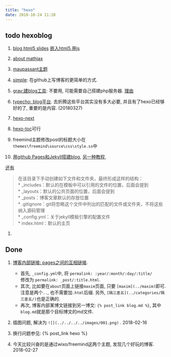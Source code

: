 ```yaml
---
title: "hexo"
date: 2018-10-24 11:28
---
```




##  todo hexoblog

1. [blog html5 slides](http://www.lancezhange.com/2015/11/24/iframe-for-presentation-embedding/)
[嵌入html5,用js](http://www.lancezhange.com/2015/11/23/jmpress-js-in-hexo/)

1. [about mathjax](http://www.lancezhange.com/2015/05/18/Hello-Hexo-and-Goodbay-Octopress/)

1. [maupassant主题](https://www.haomwei.com/technology/maupassant-hexo.html)

1. [simple](http://isnowfy.github.io/): 在github上写博客的更简单的方式.

1. [grav:建blog工具](https://getgrav.org/): 不要用, 可能需要自己搭建php服务器. [理由](https://blog.jamespan.me/posts/blogging-in-non-static-way)

1. [typecho: blog平台](http://typecho.org/). 去折腾这些平台其实没有多大必要, 并且有了hexo已经够好的了, 重要的是内容. (20180327)

1. [hexo-next](https://jdhao.github.io/2017/02/26/hexo-install-use-issue/)

1. [hexo-toc](https://github.com/bubkoo/hexo-toc)可行

1. freemind主题修改post的标题大小在 `themes\freemind\source\css\style.ss`中


5. [用github Pages和Jekyll搭建blog](http://www.ruanyifeng.com/blog/2012/08/blogging_with_jekyll.html),
[另一种教程](http://www.cnfeat.com/blog/2014/05/11/how-to-build-a-blog/),   

[还有](https://www.ezlippi.com/blog/2015/03/github-pages-blog.html)  
> 在该目录下手动创建如下文件和文件夹，最终形成这样的结构：  
    *  _includes：默认的在模板中可以引用的文件的位置，后面会提到  
    *  _layouts：默认的公共页面的位置，后面会提到  
    *  _posts：博客文章默认的存放位置  
    *  .gitignore：git将忽略这个文件中列出的匹配的文件或文件夹，不将这些纳入源码管理  
    *  _config.yml：关于jekyll模板引擎的配置文件  
    *  index.html：默认的主页  

1.     

## Done

1. [博客内部链接: pages之间的互相链接](https://qiwulun.github.io/posts/用Hexo和Org写博客──站内链接.html).   
    * 首先, `_config.yml`中, 将 
    ```permalink: :year/:month/:day/:title/```  
    修改为 
    ```permalink: _post/:title.html```.     
    * 其次, 比如要在`about`页面上链接`maxim`页面, 只要 `[maxim](../maxim)`即可. 注意是两个`..`, 也不需要加`.html`后缀. 
    另外, `[隔三差五](../categories/隔三差五/)`也是正确的.  
    * 再次, 博客内部某博文链接到另一博文: `{% post_link blog.md %}`, 其中`blog.md`就是那个目标博文的md文件.
2. 插图问题, 解决为 `![](../../../../images/001.png)` . 2018-02-16
3. 换行问题参见: {% post_link hexo %}

1. 今天比较兴奋的是通过wixo/freemind这两个主题, 发现几个好玩的博客. 2018-02-27
